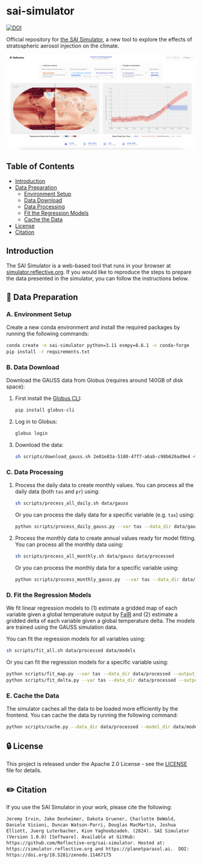 # sai-simulator
[![DOI](https://zenodo.org/badge/894158026.svg)](https://doi.org/10.5281/zenodo.14510645)

Official repository for [the SAI Simulator](https://simulator.reflective.org/), a new tool to explore the effects of stratospheric aerosol injection on the climate.

![SAI Simulator](img/preview.png)

## Table of Contents
- [Introduction](#introduction)
- [Data Preparation](#-data-preparation)
  - [Environment Setup](#a-environment-setup)
  - [Data Download](#b-data-download)
  - [Data Processing](#c-data-processing)
  - [Fit the Regression Models](#d-fit-the-regression-models)
  - [Cache the Data](#e-cache-the-data)
- [License](#-license)
- [Citation](#%EF%B8%8F-citation)

## Introduction
The SAI Simulator is a web-based tool that runs in your browser at [simulator.reflective.org](https://simulator.reflective.org/). If you would like to reproduce the steps to prepare the data presented in the simulator, you can follow the instructions below.

## 📁 Data Preparation

### A. Environment Setup
Create a new conda environment and install the required packages by running the following commands:
```bash
conda create -n sai-simulator python=3.11 esmpy=8.6.1 -c conda-forge
pip install -r requirements.txt
```

### B. Data Download
Download the GAUSS data from Globus (requires around 140GB of disk space):
1. First install the [Globus CLI](https://docs.globus.org/cli/):
    ```bash
    pip install globus-cli
    ```
2. Log in to Globus:
    ```bash
    globus login
    ```
3. Download the data:
    ```bash
    sh scripts/download_gauss.sh 2e01e83a-5180-47f7-a6ab-c98b626ad9e4 <YOUR ENDPOINT ID> data/gauss
    ```

### C. Data Processing
1. Process the daily data to create monthly values. You can process all the daily data (both `tas` and `pr`) using:
    ```bash
    sh scripts/process_all_daily.sh data/gauss
    ```
    Or you can process the daily data for a specific variable (e.g. `tas`) using:

    ```bash
    python scripts/process_daily_gauss.py --var tas --data_dir data/gauss
    ```

2. Process the monthly data to create annual values ready for model fitting. You can process all the monthly data using:
    ```bash
    sh scripts/process_all_monthly.sh data/gauss data/processed
    ```
    Or you can process the monthly data for a specific variable using:
    
    ```bash
    python scripts/process_monthly_gauss.py  --var tas --data_dir data/gauss --output_dir data/processed
    ```

### D. Fit the Regression Models
We fit linear regression models to (1) estimate a gridded map of each variable given a global temperature output by [FaIR](https://github.com/OMS-NetZero/FAIR) and (2) estimate a gridded delta of each variable given a global temperature delta. The models are trained using the GAUSS simulation data.

You can fit the regression models for all variables using:
```bash
sh scripts/fit_all.sh data/processed data/models
```

Or you can fit the regression models for a specific variable using:
```bash
python scripts/fit_map.py --var tas --data_dir data/processed --output_dir data/models
python scripts/fit_delta.py --var tas --data_dir data/processed --output_dir data/models
```

### E. Cache the Data
The simulator caches all the data to be loaded more efficiently by the frontend. You can cache the data by running the following command:
```bash
python scripts/cache.py --data_dir data/processed --model_dir data/models --output_dir data/cache
```

## 🔒 License
This project is released under the Apache 2.0 License - see the [LICENSE](https://github.com/reflective-org/sai-simulator/blob/main/LICENSE) file for details.

## ✏️ Citation
If you use the SAI Simulator in your work, please cite the following:

```
Jeremy Irvin, Jake Dexheimer, Dakota Gruener, Charlotte DeWald, Daniele Visioni, Duncan Watson-Parri, Douglas MacMartin, Joshua Elliott, Juerg Luterbacher, Kion Yaghoobzadeh. (2024). SAI Simulator (Version 1.0.0) [Software]. Available at GitHub: https://github.com/Reflective-org/sai-simulator. Hosted at: https://simulator.reflective.org and https://planetparasol.ai.  DOI: https://doi.org/10.5281/zenodo.11467175
```
